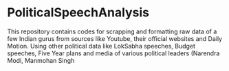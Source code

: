 # PoliticalSpeechAnalysis
This repository contains codes for scrapping and formatting raw data of a few Indian gurus from sources like Youtube, their official websites and Daily Motion. Using other political data like LokSabha speeches, Budget speeches, Five Year plans and media of various political leaders (Narendra Modi, Manmohan Singh
